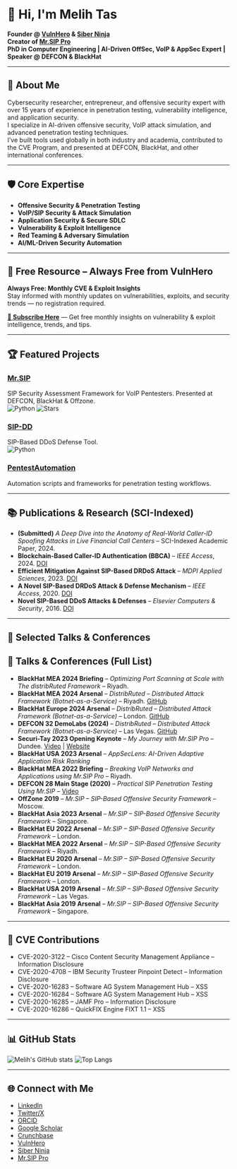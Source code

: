 # 👋 Hi, I'm Melih Tas

**Founder @ [VulnHero](https://vulnhero.com) & [Siber Ninja](https://siberninja.com)**  
**Creator of [Mr.SIP Pro](https://mrsip.pro)**  
**PhD in Computer Engineering | AI-Driven OffSec, VoIP & AppSec Expert | Speaker @ DEFCON & BlackHat**

---

## 🚀 About Me
Cybersecurity researcher, entrepreneur, and offensive security expert with over 15 years of experience in penetration testing, vulnerability intelligence, and application security.  
I specialize in AI-driven offensive security, VoIP attack simulation, and advanced penetration testing techniques.  
I’ve built tools used globally in both industry and academia, contributed to the CVE Program, and presented at DEFCON, BlackHat, and other international conferences.

---

## 🛡️ Core Expertise
- **Offensive Security & Penetration Testing**
- **VoIP/SIP Security & Attack Simulation**
- **Application Security & Secure SDLC**
- **Vulnerability & Exploit Intelligence**
- **Red Teaming & Adversary Simulation**
- **AI/ML-Driven Security Automation**

---

## 📢 Free Resource – Always Free from VulnHero
**Always Free: Monthly CVE & Exploit Insights**  
Stay informed with monthly updates on vulnerabilities, exploits, and security trends — no registration required.  

[**📩 Subscribe Here**](https://vulnintel.vulnhero.com/#footer) — Get free monthly insights on vulnerability & exploit intelligence, trends, and tips.

---

## 🏆 Featured Projects
### [Mr.SIP](https://github.com/meliht/Mr.SIP)
SIP Security Assessment Framework for VoIP Pentesters. Presented at DEFCON, BlackHat & Offzone.  
![Python](https://img.shields.io/badge/Python-blue) ![Stars](https://img.shields.io/github/stars/meliht/Mr.SIP?style=social)

### [SIP-DD](https://github.com/meliht/SIP-DD)
SIP-Based DDoS Defense Tool.  
![Python](https://img.shields.io/badge/Python-blue)

### [PentestAutomation](https://github.com/meliht/PentestAutomation)
Automation scripts and frameworks for penetration testing workflows.

---

## 📚 Publications & Research (SCI-Indexed)
- **(Submitted)** *A Deep Dive into the Anatomy of Real-World Caller-ID Spoofing Attacks in Live Financial Call Centers* – SCI-Indexed Academic Paper, 2024.
- **Blockchain-Based Caller-ID Authentication (BBCA)** – *IEEE Access*, 2024. [DOI](https://doi.org/10.1109/ACCESS.2024.3398352)
- **Efficient Mitigation Against SIP-Based DRDoS Attack** – *MDPI Applied Sciences*, 2023. [DOI](https://doi.org/10.3390/app13031928)
- **A Novel SIP-Based DRDoS Attack & Defense Mechanism** – *IEEE Access*, 2020. [DOI](https://doi.org/10.1109/ACCESS.2020.2968357)
- **Novel SIP-Based DDoS Attacks & Defenses** – *Elsevier Computers & Security*, 2016. [DOI](https://doi.org/10.1016/j.cose.2016.04.002)

---

## 🎤 Selected Talks & Conferences
## 🎤 Talks & Conferences (Full List)
- **BlackHat MEA 2024 Briefing** – *Optimizing Port Scanning at Scale with The distribRuted Framework* – Riyadh.
- **BlackHat MEA 2024 Arsenal** – *DistribRuted – Distributed Attack Framework (Botnet-as-a-Service)* – Riyadh. [GitHub](https://github.com/distribRuted/framework)
- **BlackHat Europe 2024 Arsenal** – *DistribRuted – Distributed Attack Framework (Botnet-as-a-Service)* – London. [GitHub](https://github.com/distribRuted/framework)
- **DEFCON 32 DemoLabs (2024)** – *DistribRuted – Distributed Attack Framework (Botnet-as-a-Service)* – Las Vegas. [GitHub](https://github.com/distribRuted/framework)
- **Securi-Tay 2023 Opening Keynote** – *My Journey with Mr.SIP Pro* – Dundee. [Video](https://www.youtube.com/watch?v=-qNJNzezrWI&t=900s) | [Website](https://www.mrsip.pro/)
- **BlackHat USA 2023 Arsenal** – *AppSecLens: AI-Driven Adaptive Application Risk Ranking*
- **BlackHat MEA 2022 Briefing** – *Breaking VoIP Networks and Applications using Mr.SIP Pro* – Riyadh.
- **DEFCON 28 Main Stage (2020)** – *Practical SIP Penetration Testing Using Mr.SIP* – [Video](https://www.youtube.com/watch?v=daWbrq_5uuo)
- **OffZone 2019** – *Mr.SIP – SIP-Based Offensive Security Framework* – Moscow.
- **BlackHat Asia 2023 Arsenal** – *Mr.SIP – SIP-Based Offensive Security Framework* – Singapore.
- **BlackHat EU 2022 Arsenal** – *Mr.SIP – SIP-Based Offensive Security Framework* – London.
- **BlackHat MEA 2022 Arsenal** – *Mr.SIP – SIP-Based Offensive Security Framework* – Riyadh.
- **BlackHat EU 2020 Arsenal** – *Mr.SIP – SIP-Based Offensive Security Framework* – London.
- **BlackHat EU 2019 Arsenal** – *Mr.SIP – SIP-Based Offensive Security Framework* – London.
- **BlackHat USA 2019 Arsenal** – *Mr.SIP – SIP-Based Offensive Security Framework* – Las Vegas.
- **BlackHat Asia 2019 Arsenal** – *Mr.SIP – SIP-Based Offensive Security Framework* – Singapore.

---

## 🏅 CVE Contributions
- CVE-2020-3122 – Cisco Content Security Management Appliance – Information Disclosure
- CVE-2020-4708 – IBM Security Trusteer Pinpoint Detect – Information Disclosure
- CVE-2020-16283 – Software AG System Management Hub – XSS
- CVE-2020-16284 – Software AG System Management Hub – XSS
- CVE-2020-16285 – JAMF Pro – Information Disclosure
- CVE-2020-16286 – QuickFIX Engine FIXT 1.1 – XSS

---

## 📊 GitHub Stats
![Melih's GitHub stats](https://github-readme-stats.vercel.app/api?username=meliht&show_icons=true&theme=dark)
![Top Langs](https://github-readme-stats.vercel.app/api/top-langs/?username=meliht&layout=compact&theme=dark)

---

## 🌐 Connect with Me
- [LinkedIn](https://www.linkedin.com/in/melihitas)
- [Twitter/X](https://x.com/artinscience)
- [ORCID](https://orcid.org/0000-0003-1797-2108)
- [Google Scholar](https://scholar.google.gr/citations?user=Ss6rwWkAAAAJ&hl=en)
- [Crunchbase](https://www.crunchbase.com/person/ismail-melih-tas)
- [VulnHero](https://vulnhero.com)
- [Siber Ninja](https://siberninja.com)
- [Mr.SIP Pro](https://mrsip.pro)

